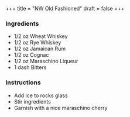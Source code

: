 +++
title = "NW Old Fashioned"
draft = false
+++


### Ingredients
  - 1/2 oz Wheat Whiskey
  - 1/2 oz Rye Whiskey
  - 1/2 oz Jamaican Rum
  - 1/2 oz Cognac
  - 1/2 oz Maraschino Liqueur
  - 1 dash Bitters   

### Instructions
  - Add ice to rocks glass
  - Stir ingredients 
  - Garnish with a nice maraschino cherry
